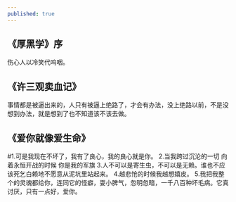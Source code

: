 ```yaml
---
published: true
---
```

## 《厚黑学》序
  伤心人以冷笑代呜咽。
## 《许三观卖血记》
  事情都是被逼出来的，人只有被逼上绝路了，才会有办法，没上绝路以前，不是没想到办法，就是想到了也不知道该不该去做。
## 《爱你就像爱生命》
  #1.可是我现在不坏了，我有了良心，我的良心就是你。
  2.当我跨过沉沦的一切
    向着永恒开战的时候
    你是我的军旗
  3.人不可以是寄生虫，不可以是无赖。谁也不应该死乞白赖地不愿意从泥坑里站起来。
  4.越悲怆的时候我越想嬉皮。
  5.我把我整个的灵魂都给你，连同它的怪癖，耍小脾气，忽明忽暗，一千八百种坏毛病。它真讨厌，只有一点好，爱你。
